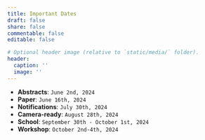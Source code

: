 ```yaml
---
title: Important Dates
draft: false
share: false
commentable: false
editable: false

# Optional header image (relative to `static/media/` folder).
header:
  caption: ''
  image: ''
---
```



* **Abstracts**:  `June 2nd, 2024`
* **Paper**:  `June 16th, 2024` 
* **Notifications**:  `July 30th, 2024`
* **Camera-ready**:  `August 28th, 2024`
* **School**: `September 30th - October 1st, 2024`
* **Workshop**:  `October 2nd-4th, 2024`

